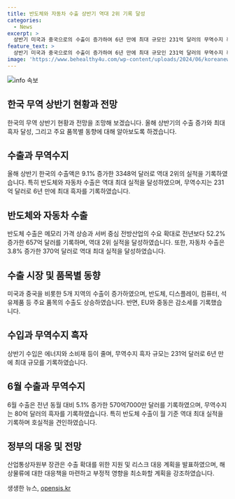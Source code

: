 ```yaml
---
title: 반도체와 자동차 수출 상반기 역대 2위 기록 달성
categories:
  - News
excerpt: >
  상반기 미국과 중국으로의 수출이 증가하여 6년 만에 최대 규모인 231억 달러의 무역수지 흑자를 기록했다. 상반기 반도체와 자동차 수출이 증가하며 역대 2위 실적을 달성했고, 6월에는 반도체 수출이 역대 최대로 늘어났다. 또한, 대미국과 중국으로의 수출이 증가세를 이어가고 있으며, 상반기에는 6개 지역의 수출이 증가했다. 이에 정부는 수출 확대를 위해 적극적으로 지원할 계획이며, 해상물류에 대한 대응책도 마련 중이라고 밝혔다.
feature_text: >
  상반기 미국과 중국으로의 수출이 증가하여 6년 만에 최대 규모인 231억 달러의 무역수지 흑자를 기록했다. 상반기 반도체와 자동차 수출이 증가하며 역대 2위 실적을 달성했고, 6월에는 반도체 수출이 역대 최대로 늘어났다. 또한, 대미국과 중국으로의 수출이 증가세를 이어가고 있으며, 상반기에는 6개 지역의 수출이 증가했다. 이에 정부는 수출 확대를 위해 적극적으로 지원할 계획이며, 해상물류에 대한 대응책도 마련 중이라고 밝혔다.
image: 'https://www.behealthy4u.com/wp-content/uploads/2024/06/koreanews.jpg'
---
```


<p><img src="https://www.behealthy4u.com/wp-content/uploads/2024/06/koreanews.jpg" alt="info 속보" /></p>

<h2 data-ke-size="size26">한국 무역 상반기 현황과 전망</h2>

<p data-ke-size="size16">한국의 무역 상반기 현황과 전망을 조망해 보겠습니다. 올해 상반기의 수출 증가와 최대 흑자 달성, 그리고 주요 품목별 동향에 대해 알아보도록 하겠습니다.</p>

<h2 data-ke-size="size24">수출과 무역수지</h2>

<p data-ke-size="size16">올해 상반기 한국의 수출액은 9.1% 증가한 3348억 달러로 역대 2위의 실적을 기록하였습니다. 특히 반도체와 자동차 수출은 역대 최대 실적을 달성하였으며, 무역수지는 231억 달러로 6년 만에 최대 흑자를 기록하였습니다.</p>

<h2 data-ke-size="size24">반도체와 자동차 수출</h2>

<p data-ke-size="size16">반도체 수출은 메모리 가격 상승과 서버 중심 전방산업의 수요 확대로 전년보다 52.2% 증가한 657억 달러를 기록하며, 역대 2위 실적을 달성하였습니다. 또한, 자동차 수출은 3.8% 증가한 370억 달러로 역대 최대 실적을 달성하였습니다.</p>

<h2 data-ke-size="size24">수출 시장 및 품목별 동향</h2>

<p data-ke-size="size16">미국과 중국을 비롯한 5개 지역의 수출이 증가하였으며, 반도체, 디스플레이, 컴퓨터, 석유제품 등 주요 품목의 수출도 상승하였습니다. 반면, EU와 중동은 감소세를 기록했습니다.</p>

<h2 data-ke-size="size24">수입과 무역수지 흑자</h2>

<p data-ke-size="size16">상반기 수입은 에너지와 소비재 등이 줄며, 무역수지 흑자 규모는 231억 달러로 6년 만에 최대 규모를 기록하였습니다.</p>

<h2 data-ke-size="size24">6월 수출과 무역수지</h2>

<p data-ke-size="size16">6월 수출은 전년 동월 대비 5.1% 증가한 570억7000만 달러를 기록하였으며, 무역수지는 80억 달러의 흑자를 기록하였습니다. 특히 반도체 수출이 월 기준 역대 최대 실적을 기록하며 호실적을 견인하였습니다.</p>

<h2 data-ke-size="size24">정부의 대응 및 전망</h2>

<p data-ke-size="size16">산업통상자원부 장관은 수출 확대를 위한 지원 및 리스크 대응 계획을 발표하였으며, 해상물류에 대한 대응책을 마련하고 부정적 영향을 최소화할 계획을 강조하였습니다.</p>
생생한 뉴스, <a href="https://opensis.kr" rel="dofollow">opensis.kr</a>


